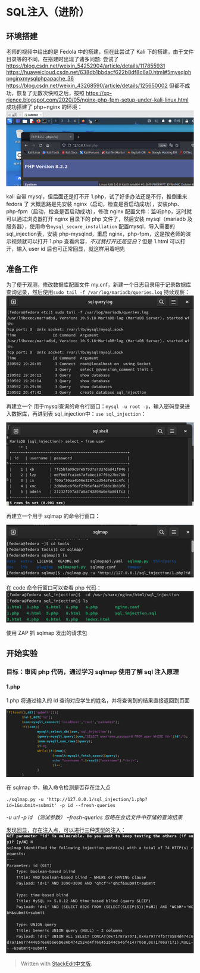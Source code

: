 
# SQL注入（进阶）

## 环境搭建

老师的视频中给出的是 Fedola 中的搭建，但在此尝试了 Kali 下的搭建，由于文件目录等的不同，在搭建时出现了诸多问题:
尝试了
https://blog.csdn.net/weixin_54252904/article/details/117855931
https://huaweicloud.csdn.net/638db1bbdacf622b8df8c6a0.html#5mysqlphpnginxmysqlphpapache_36
https://blog.csdn.net/weixin_43268590/article/details/125650002
但都不成功，恢复了无数次快照之后，按照
https://xp-rience.blogspot.com/2020/05/nginx-php-fpm-setup-under-kali-linux.html
成功搭建了 php+nginx 的环境：
![输入图片说明](/imgs/2023-05-01/ybY35dzlQrrS24fa.png)

kali 自带 mysql，但后面还是打不开 1.php，试了好多办法还是不行，推倒重来 fedora 了
大概思路是先安装 nginx（启动，检查是否启动成功），安装php、php-fpm（启动，检查是否启动成功），修改 nginx 配置文件：监听php，这时就可以通过浏览器打开 nginx 目录下的 php 文件了，然后安装 mysql（mariadb 及服务器），使用命令`mysql_secure_installation` 配置mysql，导入需要的sql_injection表，安装 php-mysqlnd，重启 nginx，php-fpm，这是按老师的演示视频就可以打开 1.php 查看内容，*不过我打开还是空白*？但是 1.html 可以打开，输入 user id 后也可正常回显，就这样用着吧先

## 准备工作

为了便于观测，修改数据库配置文件 my.cnf，新建一个日志目录用于记录数据库查询记录，然后使用`sudo tail -f /var/log/mariadb/queries.log` 持续观察：
![输入图片说明](/imgs/2023-05-07/z1PI87MXORtb1ekc.png)

再建立一个 用于mysql查询的命令行窗口：`mysql -u root -p`，输入密码登录进入数据库，再进到表 sql_injection中：`use sql_injection`：

![输入图片说明](/imgs/2023-05-08/R2xSGCa1ApdJmNF9.png)

再建立一个用于 sqlmap 的命令行窗口：

![输入图片说明](/imgs/2023-05-08/qLjm6QeUnti30iVs.png)

在 code 命令行窗口可以查看 php 代码：
![输入图片说明](/imgs/2023-05-08/sfWoM770ThlIfcpO.png)

使用 ZAP 抓 sqlmap 发出的请求包

## 开始实验

### 目标：审阅 php 代码，通过学习 sqlmap 使用了解 sql 注入原理

#### 1.php

1.php 将通过输入的 id 查询对应学生的姓名，并将查询到的结果直接返回到页面

![输入图片说明](/imgs/2023-05-08/YVyVf1NnSjoRSYdA.png)

在 sqlmap 中，输入命令检测是否存在注入点
```
./sqlmap.py -u 'http://127.0.0.1/sql_injection/1.php?id=1&submit=submit' -p id --fresh-queries
```
*-u url*
*-p id （测试参数）*
*–fresh-queries 忽略在会话文件中存储的查询结果*

 发现回显，存在注入点，可以进行三种类型的注入：
 ![输入图片说明](/imgs/2023-05-08/Y8AhkgXd7womGHty.png)
> Written with [StackEdit中文版](https://stackedit.cn/).
<!--stackedit_data:
eyJoaXN0b3J5IjpbLTE2ODI1OTQ2MjcsNzk2MjgzMTA4LDg4OT
gzMjU5NCwxODAzNTAxNDg2LC02NzQ2NTQ5NTgsMTU4OTA0ODU4
OSwtMTg1ODg2Mjk1NywtMTU2NjM1NDE3MCwyNzE5OTA2MzQsMj
M5NzQ3MjI2LC0yMDY4Nzg4NTEyLDE2NDg1NTY2MTAsLTE4MDIz
NzgwNjAsLTE5MTU0MjY5NSwtNTk4OTAyMTUsLTM1OTE5NTc5Ny
wyMzIwODE3MywxNzMyNjc2MTg4XX0=
-->